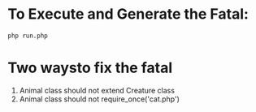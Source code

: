 # To Execute and Generate the Fatal:

```
php run.php
```

# Two waysto fix the fatal
1. Animal class should not extend Creature class
2. Animal class should not require_once('cat.php')

